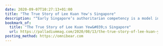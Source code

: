 ```yaml
---
date: 2020-09-07T10:27:13+01:00
title: "The True Story of Lee Kuan Yew's Singapore"
description: "“Early Singapore’s authoritarian competency is a model invoked by leaders from China to Rwanda. But its rise was complex, messy, and the result of long factional battles. There are hard limits to how far it can be exported.”"
bookmark_of:
  title: "The True Story of Lee Kuan Yew&#039;s Singapore"
  url: https://palladiummag.com/2020/08/13/the-true-story-of-lee-kuan-yews-singapore/
posting_method: https://omnibear.com
---
```

